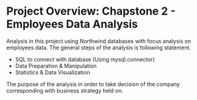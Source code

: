 # Project Overview: Chapstone 2 - Employees Data Analysis

Analysis in this project using Northwind databases with focus analysis on employees data. The general steps of the analysis is following statement.

* SQL to connect with database (Using mysql.connector)
* Data Preparation & Manipulation
* Statistics & Data Visualization

The purpose of the analysis in order to take decision of the company corresponding with business strategy held on.
